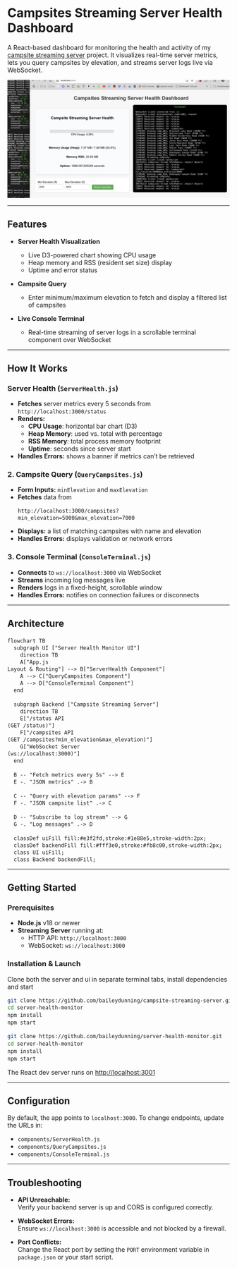 # Campsites Streaming Server Health Dashboard

A React-based dashboard for monitoring the health and activity of my [campsite streaming server](https://github.com/baileydunning/campsite-streaming-server) project. It visualizes real-time server metrics, lets you query campsites by elevation, and streams server logs live via WebSocket.

![Dashboard UI](./public/ui.png)

---

## Features

- **Server Health Visualization**
  - Live D3-powered chart showing CPU usage  
  - Heap memory and RSS (resident set size) display  
  - Uptime and error status

- **Campsite Query**
  - Enter minimum/maximum elevation to fetch and display a filtered list of campsites

- **Live Console Terminal**
  - Real-time streaming of server logs in a scrollable terminal component over WebSocket

---

## How It Works

### Server Health (`ServerHealth.js`)
- **Fetches** server metrics every 5 seconds from  
  `http://localhost:3000/status`
- **Renders:**
  - **CPU Usage**: horizontal bar chart (D3)  
  - **Heap Memory**: used vs. total with percentage  
  - **RSS Memory**: total process memory footprint  
  - **Uptime**: seconds since server start
- **Handles Errors:** shows a banner if metrics can’t be retrieved

### 2. Campsite Query (`QueryCampsites.js`)
- **Form Inputs:** `minElevation` and `maxElevation`
- **Fetches** data from  
  ```
  http://localhost:3000/campsites?min_elevation=5000&max_elevation=7000
  ```
- **Displays:** a list of matching campsites with name and elevation
- **Handles Errors:** displays validation or network errors

### 3. Console Terminal (`ConsoleTerminal.js`)
- **Connects** to `ws://localhost:3000` via WebSocket
- **Streams** incoming log messages live
- **Renders** logs in a fixed-height, scrollable window
- **Handles Errors:** notifies on connection failures or disconnects

---

## Architecture

```mermaid
flowchart TB
  subgraph UI ["Server Health Monitor UI"]
    direction TB
    A["App.js
Layout & Routing"] --> B["ServerHealth Component"]
    A --> C["QueryCampsites Component"]
    A --> D["ConsoleTerminal Component"]
  end

  subgraph Backend ["Campsite Streaming Server"]
    direction TB
    E["/status API
(GET /status)"]
    F["/campsites API
(GET /campsites?min_elevation&max_elevation)"]
    G["WebSocket Server
(ws://localhost:3000)"]
  end

  B -- "Fetch metrics every 5s" --> E
  E -. "JSON metrics" .-> B

  C -- "Query with elevation params" --> F
  F -. "JSON campsite list" .-> C

  D -- "Subscribe to log stream" --> G
  G -. "Log messages" .-> D

  classDef uiFill fill:#e3f2fd,stroke:#1e88e5,stroke-width:2px;
  classDef backendFill fill:#fff3e0,stroke:#fb8c00,stroke-width:2px;
  class UI uiFill;
  class Backend backendFill;
```
---

## Getting Started

### Prerequisites
- **Node.js** v18 or newer
- **Streaming Server** running at:
  - HTTP API: `http://localhost:3000`
  - WebSocket: `ws://localhost:3000`

### Installation & Launch

Clone both the server and ui in separate terminal tabs, install dependencies and start

```bash
git clone https://github.com/baileydunning/campsite-streaming-server.git
cd server-health-monitor
npm install
npm start
```

```bash
git clone https://github.com/baileydunning/server-health-monitor.git
cd server-health-monitor
npm install
npm start
```

The React dev server runs on [http://localhost:3001](http://localhost:3001)

---

## Configuration

By default, the app points to `localhost:3000`. To change endpoints, update the URLs in:

- `components/ServerHealth.js`
- `components/QueryCampsites.js`
- `components/ConsoleTerminal.js`

---

## Troubleshooting

- **API Unreachable:**  
  Verify your backend server is up and CORS is configured correctly.

- **WebSocket Errors:**  
  Ensure `ws://localhost:3000` is accessible and not blocked by a firewall.

- **Port Conflicts:**  
  Change the React port by setting the `PORT` environment variable in `package.json` or your start script.
